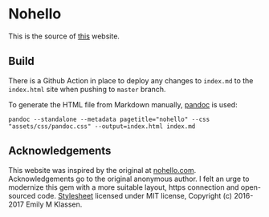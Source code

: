 # Nohello

This is the source of [this](https://rahulsingh336.github.io/nohello/) website.

## Build

There is a Github Action in place to deploy any changes to `index.md` to the
`index.html` site when pushing to `master` branch.

To generate the HTML file from Markdown manually,
[pandoc](https://github.com/jgm/pandoc) is used:

```
pandoc --standalone --metadata pagetitle="nohello" --css "assets/css/pandoc.css" --output=index.html index.md
```

## Acknowledgements

This website was inspired by the original at
[nohello.com](https://www.nohello.com/). Acknowledgements go to the original
anonymous author. I felt an urge to modernize this gem with a more suitable
layout, https connection and open-sourced code.
[Stylesheet](https://gist.github.com/forivall/7d5a304a8c3c809f0ba96884a7cf9d7e#file-gh-pandoc-css)
licensed under MIT license, Copyright (c) 2016-2017 Emily M Klassen.
